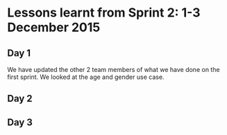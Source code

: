 # Lessons learnt from Sprint 2: 1-3 December 2015

## Day 1

We have updated the other 2 team members of what we have done on the first sprint. We looked at the age and gender use case.

## Day 2 


## Day 3

